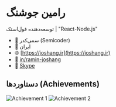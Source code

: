 # رامین جوشنگ

توسعه‌دهنده فول‌استک | "React-Node.js"

- 🏢 سمی‌کدر (Semicoder)
- 📍 ایران
- 🌐 [https://joshang.ir](https://joshang.ir)
- 🔗 [in/ramin-joshang](https://www.linkedin.com/in/ramin-joshang)
- 💬 [Skype](https://join.skype.com/invite/eDOGSPaaJ5tw)

## دستاوردها (Achievements)
![Achievement 1](لینک-تصویر-دستاورد-1) ![Achievement 2](لینک-تصویر-دستاورد-2)
